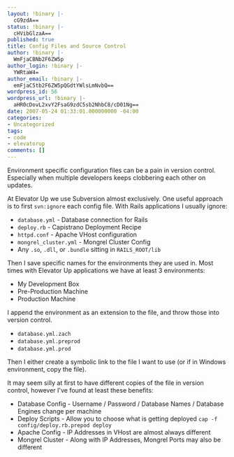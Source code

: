 ```yaml
---
layout: !binary |-
  cG9zdA==
status: !binary |-
  cHVibGlzaA==
published: true
title: Config Files and Source Control
author: !binary |-
  WmFjaCBNb2F6ZW5p
author_login: !binary |-
  YWRtaW4=
author_email: !binary |-
  emFjaC5tb2F6ZW5pQGdtYWlsLmNvbQ==
wordpress_id: 56
wordpress_url: !binary |-
  aHR0cDovL2xvY2FsaG9zdC5sb2NhbC8/cD01Ng==
date: 2007-05-24 01:33:01.000000000 -04:00
categories:
- Uncategorized
tags:
- code
- elevatorup
comments: []
---
```

Environment specific configuration files can be a pain in version control. Especially when multiple developers keeps clobbering each other on updates.

At Elevator Up we use Subversion almost exclusively. One useful approach is to first `svn:ignore` each config file. With Rails applications I usually ignore:

* `database.yml` - Database connection for Rails
* `deploy.rb` - Capistrano Deployment Recipe
* `httpd.conf` - Apache VHost configuration
* `mongrel_cluster.yml` - Mongrel Cluster Config
* Any `.so`, `.dll`, or `.bundle` sitting in `RAILS_ROOT/lib`

Then I save specific names for the environments they are used in. Most times with Elevator Up applications we have at least 3 environments:

* My Development Box
* Pre-Production Machine
* Production Machine

I append the environment as an extension to the file, and throw those into version control.

* `database.yml.zach`
* `database.yml.preprod`
* `database.yml.prod`

Then I either create a symbolic link to the file I want to use (or if in Windows environment, copy the file).

It may seem silly at first to have different copies of the file in version control, however I've found at least these benefits:

* Database Config - Username / Password / Database Names / Database Engines change per machine
* Deploy Scripts - Allow you to choose what is getting deployed `cap -f config/deploy.rb.prepod deploy`
* Apache Config - IP Addresses in VHost are almost always different
* Mongrel Cluster - Along with IP Addresses, Mongrel Ports may also be different

